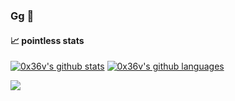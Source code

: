 ### Gg 👋

<!--
**0x36v/0x36v** is a ✨ _special_ ✨ repository because its `README.md` (this file) appears on your GitHub profile.

Here are some ideas to get you started:

- 🔭 I’m currently working on ...
- 🌱 I’m currently learning ...
- 👯 I’m looking to collaborate on ...
- 🤔 I’m looking for help with ...
- 💬 Ask me about ...
- 📫 How to reach me: ...
- 😄 Pronouns: ...
- ⚡ Fun fact: ...
-->
#### &#x1f4c8; pointless stats

[![0x36v's github stats](https://github-readme-stats.vercel.app/api?username=0x36v&show_icons=true&theme=merko)](#)
[![0x36v's github languages](https://github-readme-stats.vercel.app/api/top-langs/?username=0x36v&&hide=cmake,HTML,perl,PostScript&langs_count=9&line_height=35&theme=dark&layout=compact)](#)

![](#)
